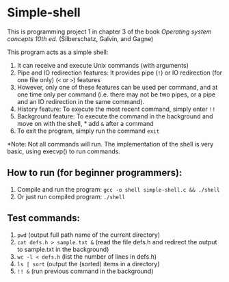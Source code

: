 # Simple-shell

This is programming project 1 in chapter 3 of the book *Operating system concepts 10th ed.* (Silberschatz, Galvin, and Gagne)

This program acts as a simple shell:  
1. It can receive and execute Unix commands (with arguments)  
2. Pipe and IO redirection features: It provides pipe (`!`) or IO redirection (for one file only) (`<` or `>`) features  
3. However, only one of these features can be used per command, and at one time only per command (i.e. there may not be two pipes, or a pipe and an IO redirection in the same command).  
4. History feature: To execute the most recent command, simply enter `!!`  
5. Background feature: To execute the command in the background and move on with the shell, * add `&` after a command  
6. To exit the program, simply run the command `exit`

*Note: Not all commands will run. The implementation of the shell is very basic, using execvp() to run commands.

## How to run (for beginner programmers):  
1. Compile and run the program: `gcc -o shell simple-shell.c && ./shell`  
2. Or just run compiled program: `./shell`

## Test commands:  
1. `pwd` (output full path name of the current directory)  
2. `cat defs.h > sample.txt &` (read the file defs.h and redirect the output to sample.txt in the background)  
3. `wc -l < defs.h` (list the number of lines in defs.h)  
4. `ls | sort` (output the (sorted) items in a directory)  
5. `!! &` (run previous command in the background)  

